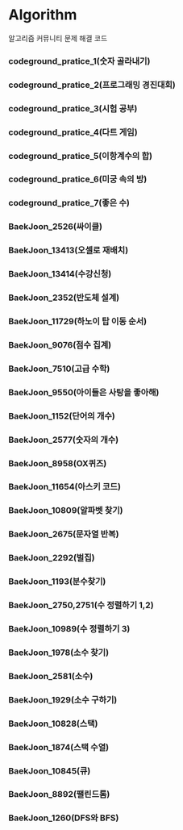 ﻿# Algorithm
알고리즘 커뮤니티 문제 해결 코드

### codeground_pratice_1(숫자 골라내기)

### codeground_pratice_2(프로그래밍 경진대회)

### codeground_pratice_3(시험 공부)

### codeground_pratice_4(다트 게임)

### codeground_pratice_5(이항계수의 합)

### codeground_pratice_6(미궁 속의 방)

### codeground_pratice_7(좋은 수)

### BaekJoon_2526(싸이클)

### BaekJoon_13413(오셀로 재배치)

### BaekJoon_13414(수강신청)

### BaekJoon_2352(반도체 설계)

### BaekJoon_11729(하노이 탑 이동 순서)

### BaekJoon_9076(점수 집계)

### BaekJoon_7510(고급 수학)

### BaekJoon_9550(아이들은 사탕을 좋아해)

### BaekJoon_1152(단어의 개수)

### BaekJoon_2577(숫자의 개수)

### BaekJoon_8958(OX퀴즈)

### BaekJoon_11654(아스키 코드)

### BaekJoon_10809(알파벳 찾기)

### BaekJoon_2675(문자열 반복)

### BaekJoon_2292(벌집)

### BaekJoon_1193(분수찾기)

### BaekJoon_2750,2751(수 정렬하기 1,2)

### BaekJoon_10989(수 정렬하기 3)

### BaekJoon_1978(소수 찾기)

### BaekJoon_2581(소수)

### BaekJoon_1929(소수 구하기)

### BaekJoon_10828(스택)

### BaekJoon_1874(스택 수열)

### BaekJoon_10845(큐)

### BaekJoon_8892(팰린드롬)

### BaekJoon_1260(DFS와 BFS)